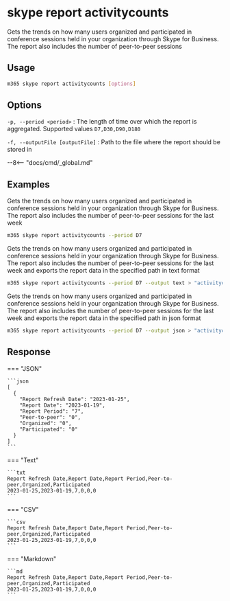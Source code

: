 # skype report activitycounts

Gets the trends on how many users organized and participated in conference sessions held in your organization through Skype for Business. The report also includes the number of peer-to-peer sessions

## Usage

```sh
m365 skype report activitycounts [options]
```

## Options

`-p, --period <period>`
: The length of time over which the report is aggregated. Supported values `D7,D30,D90,D180`

`-f, --outputFile [outputFile]`
: Path to the file where the report should be stored in

--8<-- "docs/cmd/_global.md"

## Examples

Gets the trends on how many users organized and participated in conference sessions held in your organization through Skype for Business. The report also includes the number of peer-to-peer sessions for the last week

```sh
m365 skype report activitycounts --period D7
```

Gets the trends on how many users organized and participated in conference sessions held in your organization through Skype for Business. The report also includes the number of peer-to-peer sessions for the last week and exports the report data in the specified path in text format

```sh
m365 skype report activitycounts --period D7 --output text > "activitycounts.txt"
```

Gets the trends on how many users organized and participated in conference sessions held in your organization through Skype for Business. The report also includes the number of peer-to-peer sessions for the last week and exports the report data in the specified path in json format

```sh
m365 skype report activitycounts --period D7 --output json > "activitycounts.json"
```

## Response

=== "JSON"

    ```json
    [
      {
        "Report Refresh Date": "2023-01-25",
        "Report Date": "2023-01-19",
        "Report Period": "7",
        "Peer-to-peer": "0",
        "Organized": "0",
        "Participated": "0"
      }
    ]
    ```

=== "Text"

    ```txt
    Report Refresh Date,Report Date,Report Period,Peer-to-peer,Organized,Participated
    2023-01-25,2023-01-19,7,0,0,0
    ```

=== "CSV"

    ```csv
    Report Refresh Date,Report Date,Report Period,Peer-to-peer,Organized,Participated
    2023-01-25,2023-01-19,7,0,0,0
    ```

=== "Markdown"

    ```md
    Report Refresh Date,Report Date,Report Period,Peer-to-peer,Organized,Participated
    2023-01-25,2023-01-19,7,0,0,0
    ```
